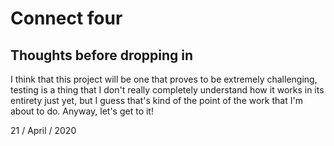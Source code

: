 # Connect four

## Thoughts before dropping in

I think that this project will be one that proves to be extremely challenging,
testing is a thing that I don't really completely understand how it works
in its entirety just yet, but I guess that's kind of the point of the work
that I'm about to do. Anyway, let's get to it!

21 / April / 2020


